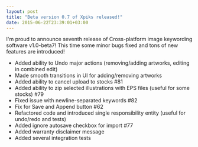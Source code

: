 ```yaml
---
layout: post
title: "Beta version 0.7 of Xpiks released!"
date: 2015-06-22T23:39:01+03:00
---
```


I'm proud to announce seventh release of Cross-platform image keywording software v1.0-beta7! This time some minor bugs fixed and tons of new features are introduced!

- Added ability to Undo major actions (removing/adding artworks, editing in combined edit)
- Made smooth transitions in UI for adding/removing artworks
- Added ability to cancel upload to stocks #81
- Added ability to zip selected illustrations with EPS files (useful for some stocks) #79
- Fixed issue with newline-separated keywords #82
- Fix for Save and Append button #62
- Refactored code and introduced single responsibility entity (useful for undo/redo and tests)
- Added ignore autosave checkbox for import #77
- Added warranty disclaimer message
- Added several integration tests

